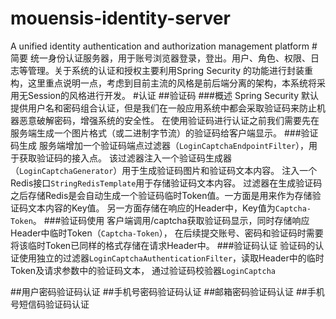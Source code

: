 # mouensis-identity-server
A unified identity authentication and authorization management platform
#简要
统一身份认证服务器，用于账号浏览器登录，登出。用户、角色、权限、日志等管理。关于系统的认证和授权主要利用Spring Security
的功能进行封装重构，这里重点说明一点，考虑到目前主流的风格是前后端分离的架构，本系统将采用无Session的风格进行开发。
#认证
##验证码
###概述
Spring Security 默认提供用户名和密码组合认证，但是我们在一般应用系统中都会采取验证码来防止机器恶意破解密码，增强系统的安全性。
在使用验证码进行认证之前我们需要先在服务端生成一个图片格式（或二进制字节流）的验证码给客户端显示。
###验证码生成
服务端增加一个验证码端点过滤器（<code>LoginCaptchaEndpointFilter</code>），用于获取验证码的接入点。
该过滤器注入一个验证码生成器（<code>LoginCaptchaGenerator</code>）用于生成验证码图片和验证码文本内容。
注入一个Redis接口<code>StringRedisTemplate</code>用于存储验证码文本内容。
过滤器在生成验证码之后存储Redis是会自动生成一个验证码临时Token值。一方面是用来作为存储验证码文本内容的Key值。
另一方面存储在响应的Header中，Key值为<code>Captcha-Token</code>。
###验证码使用
客户端调用<url>/captcha</url>获取验证码显示，同时存储响应Header中临时Token（<code>Captcha-Token</code>），
在后续提交账号、密码和验证码时需要将该临时Token已同样的格式存储在请求Header中。
###验证码认证
验证码的认证使用独立的过滤器<code>LoginCaptchaAuthenticationFilter</code>，读取Header中的临时Token及请求参数中的验证码文本，
通过验证码校验器<code>LoginCaptcha</code>

##用户密码验证码认证
##手机号密码验证码认证
##邮箱密码验证码认证
##手机号短信码验证码认证
